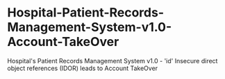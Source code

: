 # Hospital-Patient-Records-Management-System-v1.0-Account-TakeOver
Hospital's Patient Records Management System v1.0 - 'id' Insecure direct object references (IDOR) leads to Account TakeOver

